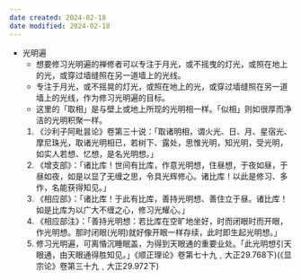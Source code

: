 ```yaml
---
date created: 2024-02-18
date modified: 2024-02-18
---
```

- 光明遍
    - 想要修习光明遍的禅修者可以专注于月光，或不摇曳的灯光，或照在地上的光，或穿过墙缝照在另一道墙上的光线。 
    - 专注于月光，或不摇晃的灯光，或照在地上的光，或穿过墙缝照在另一道墙上的光线，作为修习光明遍的目标。
    - 这里的「取相」是与壁上或地上所现的光明相一样。「似相」则如很厚而净洁的光明积聚一样。
    1. 《沙利子阿毗昙论》卷第三十说：「取诸明相，谓火光、日、月、星宿光、摩尼珠光，取诸光明相已，若树下、露处，思惟光明，知光明，受光明，如实人若想、忆想，是名光明想。」
    2. 《增支部》：「诸比库！世间有比库，作意光明想，住昼想，于夜如昼，于昼如夜，如是以显了无缠之思，令具光辉修心。诸比库！以此是修习、多作，名能获得知见。」
    3. 《相应部》：「诸比库！于此有比库，善持光明想、善住立于昼。诸比库！如是比库为以广大不缠之心，修习光耀心。」
    4. 《相应部注》：「善持光明想：若比库在空旷地坐好，时而闭眼时而开眼，作光明想。那时闭眼(光明)就好像开眼一样存续，此时即生起光明想。」
    5. 修习光明遍，可离惛沉睡眠盖，为得到天眼通的重要业处。「此光明想引天眼通，由天眼通得胜知见。」《顺正理论》卷第七十九﹐大正29.768下)(《显宗论》卷第三十九﹐大正29.972下)
